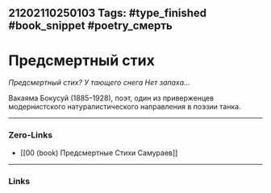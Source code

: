 21202110250103
Tags: #type_finished #book_snippet #poetry_смерть
---
# Предсмертный стих

*Предсмертный стих?
У тающего снега
Нет запаха…*

Вакаяма Бокусуй (1885–1928), поэт, один из приверженцев модернистского натуралистического направления в поэзии танка. 

---
### Zero-Links
- [[00 (book) Предсмертные Стихи Самураев]]
---
### Links
